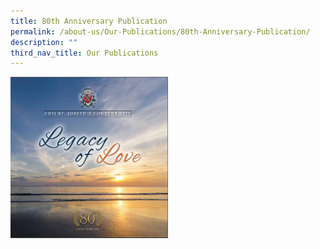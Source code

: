 ```yaml
---
title: 80th Anniversary Publication
permalink: /about-us/Our-Publications/80th-Anniversary-Publication/
description: ""
third_nav_title: Our Publications
---
```

<div>


<div style="float: left">

<a href="files/80th%20Anniversary%20Publication/CHIJ%20St%20Joseph_s%20Convent_80th%20Anniversary%20Magazine.pdf">

<img style="width:50%" src="/images/About%20us/Our%20Publications/80th%20Anniversary%20Publication/imgpsh_fullsize_anim.png">



</a>

</div>

<div>

</div>

</div>